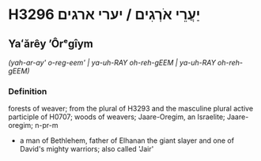 # H3296 יַעֲרֵי אֹרְגִים / יערי ארגים

## Yaʻărêy ʼÔrᵉgîym

_(yah-ar-ay' o-reg-eem' | ya-uh-RAY oh-reh-ɡEEM | ya-uh-RAY oh-reh-ɡEEM)_

### Definition

forests of weaver; from the plural of H3293 and the masculine plural active participle of H0707; woods of weavers; Jaare-Oregim, an Israelite; Jaare-oregim; n-pr-m

- a man of Bethlehem, father of Elhanan the giant slayer and one of David's mighty warriors; also called 'Jair'

